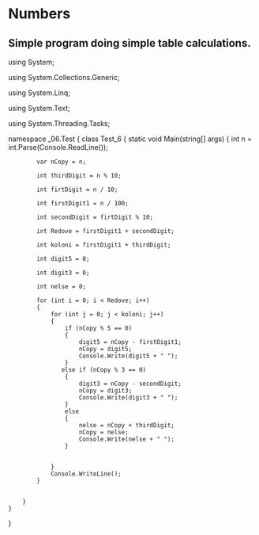 # Numbers
Simple program doing simple table calculations.
-----------------------------------------------

using System;

using System.Collections.Generic;

using System.Linq;

using System.Text;

using System.Threading.Tasks;

namespace _06.Test
{
    class Test_6
    {
        static void Main(string[] args)
        {
            int n = int.Parse(Console.ReadLine());

            var nCopy = n;

            int thirdDigit = n % 10; 

            int firtDigit = n / 10;

            int firstDigit1 = n / 100; 

            int secondDigit = firtDigit % 10;

            int Redove = firstDigit1 + secondDigit;

            int koloni = firstDigit1 + thirdDigit;

            int digit5 = 0;

            int digit3 = 0;

            int nelse = 0;

            for (int i = 0; i < Redove; i++)
            {
                for (int j = 0; j < koloni; j++)
                {
                    if (nCopy % 5 == 0)
                    {
                        digit5 = nCopy - firstDigit1;
                        nCopy = digit5;
                        Console.Write(digit5 + " ");
                    }
                   else if (nCopy % 3 == 0)
                    {
                        digit3 = nCopy - secondDigit;
                        nCopy = digit3;
                        Console.Write(digit3 + " ");
                    }
                    else
                    {
                        nelse = nCopy + thirdDigit;
                        nCopy = nelse;
                        Console.Write(nelse + " ");
                    }
                   
                   
                }
                Console.WriteLine();
            }

           
        }
    }
}
